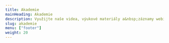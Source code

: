 ```yaml
---
title: Akademie
mainHeading: Akademie
description: Využijte naše videa, výukové materiály a&nbsp;záznamy webinářů pro rychlejší pochopení světa IoT, průmyslu 4.0 a zařízení HARDWARIO.
slug: akademie
menu: ["footer"]
weight: 20
---
```

